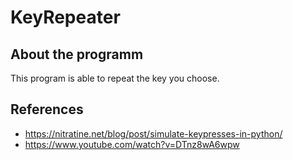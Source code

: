 # KeyRepeater

## About the programm
This program is able to repeat the key you choose.
 
## References
* https://nitratine.net/blog/post/simulate-keypresses-in-python/ 
* https://www.youtube.com/watch?v=DTnz8wA6wpw
